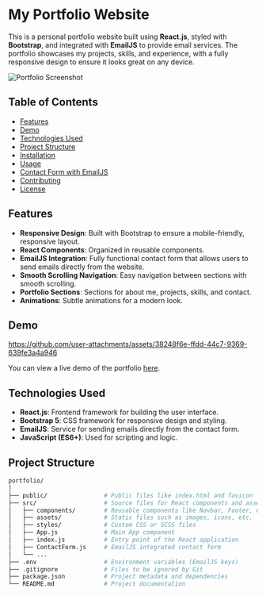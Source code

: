 # My Portfolio Website

This is a personal portfolio website built using **React.js**, styled with **Bootstrap**, and integrated with **EmailJS** to provide email services. The portfolio showcases my projects, skills, and experience, with a fully responsive design to ensure it looks great on any device.

![Portfolio Screenshot](https://github.com/user-attachments/assets/93fe9f1a-21b8-46e1-a2ee-319d8bfa576a)

 <!-- Add a screenshot of your portfolio here -->

## Table of Contents

- [Features](#features)
- [Demo](#demo)
- [Technologies Used](#technologies-used)
- [Project Structure](#project-structure)
- [Installation](#installation)
- [Usage](#usage)
- [Contact Form with EmailJS](#contact-form-with-emailjs)
- [Contributing](#contributing)
- [License](#license)

## Features

- **Responsive Design**: Built with Bootstrap to ensure a mobile-friendly, responsive layout.
- **React Components**: Organized in reusable components.
- **EmailJS Integration**: Fully functional contact form that allows users to send emails directly from the website.
- **Smooth Scrolling Navigation**: Easy navigation between sections with smooth scrolling.
- **Portfolio Sections**: Sections for about me, projects, skills, and contact.
- **Animations**: Subtle animations for a modern look.

## Demo


https://github.com/user-attachments/assets/38248f6e-ffdd-44c7-9369-639fe3a4a946




You can view a live demo of the portfolio [here](https://your-portfolio-url.com).


## Technologies Used

- **React.js**: Frontend framework for building the user interface.
- **Bootstrap 5**: CSS framework for responsive design and styling.
- **EmailJS**: Service for sending emails directly from the contact form.
- **JavaScript (ES6+)**: Used for scripting and logic.

## Project Structure

```bash
portfolio/
│
├── public/                # Public files like index.html and favicon
├── src/                   # Source files for React components and assets
│   ├── components/        # Reusable components like Navbar, Footer, etc.
│   ├── assets/            # Static files such as images, icons, etc.
│   ├── styles/            # Custom CSS or SCSS files
│   ├── App.js             # Main App component
│   ├── index.js           # Entry point of the React application
│   ├── ContactForm.js     # EmailJS integrated contact form
│   └── ...
├── .env                   # Environment variables (EmailJS keys)
├── .gitignore             # Files to be ignored by Git
├── package.json           # Project metadata and dependencies
└── README.md              # Project documentation

